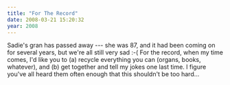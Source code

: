 ```yaml
---
title: "For The Record"
date: 2008-03-21 15:20:32
year: 2008
---
```

Sadie's gran has passed away --- she was 87, and it had been coming on for several years, but we're all still very sad :-(  For the record, when my time comes, I'd like you to (a) recycle everything you can (organs, books, whatever), and (b) get together and tell my jokes one last time.  I figure you've all heard them often enough that this shouldn't be too hard...
